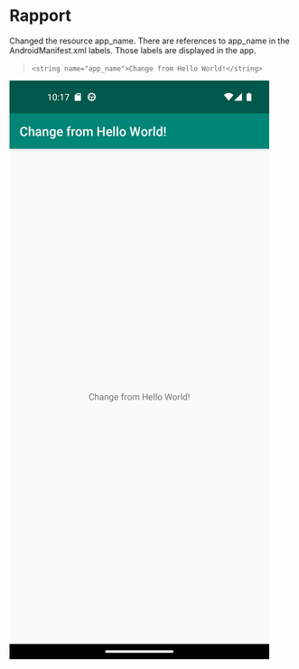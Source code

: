 
# Rapport

Changed the resource app_name. There are references to app_name in the AndroidManifest.xml labels.
Those labels are displayed in the app.

> ```<string name="app_name">Change from Hello World!</string>```

![](Screenshot_Assignment1.png)
